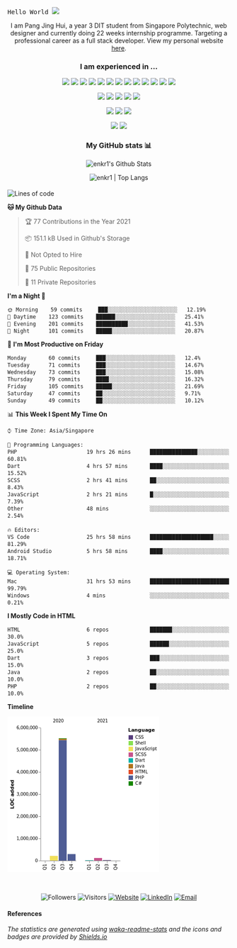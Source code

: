 <samp>Hello World <img src="https://media.giphy.com/media/hvRJCLFzcasrR4ia7z/giphy.gif" width="25px"></samp>

<p align="center">
<!--   <samp> -->
  I am Pang Jing Hui, a year 3 DIT student from Singapore Polytechnic, web designer and currently doing 22 weeks internship programme. 
  Targeting a professional career as a full stack developer. 
  View my personal website <a href="https://enkr.business" target="_blank">here</a>.
<!--   </samp> -->
</p>

<h3 align="center">
<!--   <samp> -->
    I am experienced in ... 
<!--   </samp> -->
</h3>

<p align="center">
  <img src="http://img.shields.io/badge/-Java-black?style=flat&logo=java&logoColor=F89820">
  <img src="http://img.shields.io/badge/-PHP-black?style=flat&logo=php&logoColor=8993be">
  <img src="https://img.shields.io/badge/-C%23-black?style=flat&logo=c-sharp&logoColor=e6000d">
  <img src="https://img.shields.io/badge/-Dart-black?style=flat&logo=dart&logoColor=0082C8">
  <img src="https://img.shields.io/badge/-JavaScript-black?style=flat&logo=javascript&logoColor=eed718">
  <img src="https://img.shields.io/badge/-JQuery-black?style=flat&logo=jquery&logoColor=blue">
  <img src="https://img.shields.io/badge/-HTML5-black?style=flat&logo=html5&logoColor=E34F26">
  <img src="https://img.shields.io/badge/-CSS3-black?style=flat&logo=css3&logoColor=1572B6">
  <img src="https://img.shields.io/badge/-Sass-black?style=flat&logo=sass&logoColor=cc6699">
  <img src="https://img.shields.io/badge/-Bootstrap-black?style=flat&logo=bootstrap&logoColor=563D7C">
  <img src="http://img.shields.io/badge/-WordPress-black?style=flat&logo=wordpress&logoColor=blue">
  <img src="https://img.shields.io/badge/-MySQL-black?style=flat&logo=mysql&logoColor=00758F">
  <img src="https://img.shields.io/badge/-Firebase-black?style=flat&logo=firebase&logoColor=FFA611">
</p>

<p align="center">
  <img src="http://img.shields.io/badge/-Git-black?style=flat&logo=git&logoColor=f34f29">
  <img src="http://img.shields.io/badge/-Github-black?style=flat&logo=github&logoColor=FFFFFF">
  <img src="http://img.shields.io/badge/-Android%20Studio-black?style=flat&logo=android%20studio&logoColor=669933">
  <img src="http://img.shields.io/badge/-VS%20Code-black?style=flat&logo=visual%20studio%20code&logoColor=007ACC">
  <img src="http://img.shields.io/badge/-Docker-black?style=flat&logo=docker&logoColor=0db7ed">
</p>

<p align="center">
  <img src="http://img.shields.io/badge/-Photoshop-black?style=flat&logo=adobe-photoshop&logoColor=4FCCFE">
  <img src="http://img.shields.io/badge/-Illustrator-black?style=flat&logo=adobe-illustrator&logoColor=F2781D">
  <img src="http://img.shields.io/badge/-XD-black?style=flat&logo=adobe-XD&logoColor=FF61F6">
</p>

<!--   <img src="http://img.shields.io/badge/-Google%20Cloud%20Platform-4285F4?style=flat&logo=google%20cloud&logoColor=white"> -->
<!--   <img src="https://img.shields.io/badge/-React-000000?style=flat&logo=react&logoColor=00c8ff"> -->
<!-- <img src="https://img.shields.io/badge/-Progressive Web Apps-5A0FC8?style=flat"> -->
<!--   <img src="https://img.shields.io/badge/-C%20&%20C++-659ad2?style=flat&logo=c%2B%2B&logoColor=ffffff"> -->
<!--   <img src="https://img.shields.io/badge/-Python-black?style=flat&logo=python&logoColor=white">  -->

<!-- <h3 align="center">Software Development Life Cycle (SDLC)</h3> -->

<p align="center">
  <img src="https://img.shields.io/badge/-Agile-5A0FC8?style=flat">
  <img src="https://img.shields.io/badge/-KanBan-5A0FC8?style=flat">
<!--   <img src="https://img.shields.io/badge/-Agile-5A0FC8?style=flat">   -->
</p>

<div>
  
  <h3 align="center">
<!--     <samp> -->
      My GitHub stats 📊
<!--     </samp> -->
  </h3>
  
  <p align="center">
    <img alt="enkr1's Github Stats" src="https://github-readme-stats.vercel.app/api?username=enkr1&show_icons=true&hide_border=true&count_private=true&show_icons=true&theme=tokyonight" />
  </p>

  <p align="center">
    <img src="https://github-readme-stats.vercel.app/api/top-langs/?username=enkr1&layout=compact&hide_border=true&count_private=true&langs_count=10&theme=tokyonight" alt="enkr1 | Top Langs" />
  </p>

<!--   <p align="center">
    <img src="https://github-readme-stats.vercel.app/api/wakatime?username=enkr1&theme=tokyonight" alt="enkr1 | WakaTime Stats" />
  </p> -->
  
</div>
  
<!-- <details>
  <summary> -->
   <h4 align="center">
<!--     <samp> -->
<!--       Click to view other statistics from WakaTime ... -->
<!--     </samp> -->
  </h4>
<!--   </summary>
  <br> -->
  

<!--START_SECTION:waka-->
![Lines of code](https://img.shields.io/badge/From%20Hello%20World%20I%27ve%20Written-6.0%20million%20lines%20of%20code-blue)

**🐱 My Github Data** 

> 🏆 77 Contributions in the Year 2021
 > 
> 📦 151.1 kB Used in Github's Storage 
 > 
> 🚫 Not Opted to Hire
 > 
> 📜 75 Public Repositories 
 > 
> 🔑 11 Private Repositories  
 > 
**I'm a Night 🦉** 

```text
🌞 Morning    59 commits     ███░░░░░░░░░░░░░░░░░░░░░░   12.19% 
🌆 Daytime    123 commits    ██████░░░░░░░░░░░░░░░░░░░   25.41% 
🌃 Evening    201 commits    ██████████░░░░░░░░░░░░░░░   41.53% 
🌙 Night      101 commits    █████░░░░░░░░░░░░░░░░░░░░   20.87%

```
📅 **I'm Most Productive on Friday** 

```text
Monday       60 commits     ███░░░░░░░░░░░░░░░░░░░░░░   12.4% 
Tuesday      71 commits     ███░░░░░░░░░░░░░░░░░░░░░░   14.67% 
Wednesday    73 commits     ███░░░░░░░░░░░░░░░░░░░░░░   15.08% 
Thursday     79 commits     ████░░░░░░░░░░░░░░░░░░░░░   16.32% 
Friday       105 commits    █████░░░░░░░░░░░░░░░░░░░░   21.69% 
Saturday     47 commits     ██░░░░░░░░░░░░░░░░░░░░░░░   9.71% 
Sunday       49 commits     ██░░░░░░░░░░░░░░░░░░░░░░░   10.12%

```


📊 **This Week I Spent My Time On** 

```text
⌚︎ Time Zone: Asia/Singapore

💬 Programming Languages: 
PHP                      19 hrs 26 mins      ███████████████░░░░░░░░░░   60.81% 
Dart                     4 hrs 57 mins       ████░░░░░░░░░░░░░░░░░░░░░   15.52% 
SCSS                     2 hrs 41 mins       ██░░░░░░░░░░░░░░░░░░░░░░░   8.43% 
JavaScript               2 hrs 21 mins       █░░░░░░░░░░░░░░░░░░░░░░░░   7.39% 
Other                    48 mins             ░░░░░░░░░░░░░░░░░░░░░░░░░   2.54%

🔥 Editors: 
VS Code                  25 hrs 58 mins      ████████████████████░░░░░   81.29% 
Android Studio           5 hrs 58 mins       ████░░░░░░░░░░░░░░░░░░░░░   18.71%

💻 Operating System: 
Mac                      31 hrs 53 mins      █████████████████████████   99.79% 
Windows                  4 mins              ░░░░░░░░░░░░░░░░░░░░░░░░░   0.21%

```

**I Mostly Code in HTML** 

```text
HTML                     6 repos             ███████░░░░░░░░░░░░░░░░░░   30.0% 
JavaScript               5 repos             ██████░░░░░░░░░░░░░░░░░░░   25.0% 
Dart                     3 repos             ███░░░░░░░░░░░░░░░░░░░░░░   15.0% 
Java                     2 repos             ██░░░░░░░░░░░░░░░░░░░░░░░   10.0% 
PHP                      2 repos             ██░░░░░░░░░░░░░░░░░░░░░░░   10.0%

```


**Timeline**

![Chart not found](https://raw.githubusercontent.com/enkr1/enkr1/master/charts/bar_graph.png) 


<!--END_SECTION:waka-->

<!-- </details> -->

<br>

<div align="center">
  <p> 
  <img src="https://img.shields.io/github/followers/enkr1?label=Follow&style=social" alt="Followers" />
  <img src="https://visitor-badge.glitch.me/badge?page_id=enkr1.enkr1" alt="Visitors" />
  <a href="https://enkr.business/" target="_blank"><img alt="Website" src="https://img.shields.io/badge/Website-enkr.business-blue?style=flat&logo=google-chrome"></a>
  <a href="https://www.linkedin.com/in/jinghuipang/" target="_blank"><img alt="LinkedIn" src="https://img.shields.io/badge/LinkedIn-Pang%20Jing%20Hui-blue?style=flat&logo=linkedin"></a>
  <a href="mailto:enkr99@gmail.com"><img alt="Email" src="https://img.shields.io/badge/Email-enkr99@gmail.com-blue?style=flat&logo=gmail"></a>
  </p>
</div>

#### References
<p><i>The statistics are generated using <a href="https://github.com/anmol098/waka-readme-stats">waka-readme-stats</a> and the icons and badges are provided by <a href="https://shields.io/">Shields.io</a></i></p>

